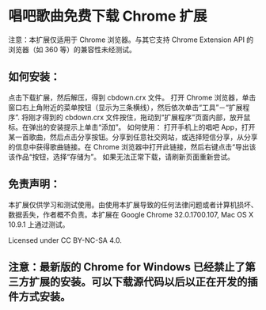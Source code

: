 # 唱吧歌曲免费下载 Chrome 扩展

注意：本扩展仅适用于 Chrome 浏览器。与其它支持 Chrome Extension API 的浏览器（如 360 等）的兼容性未经测试。

## 如何安装：
点击下载扩展，然后解压，得到 cbdown.crx 文件。
打开 Chrome 浏览器，单击窗口右上角附近的菜单按钮（显示为三条横线），然后依次单击“工具”－“扩展程序”.
将刚才得到的 cbdown.crx 文件按住，拖动到“扩展程序”页面内部，放开鼠标。在弹出的安装提示上单击“添加”。
如何使用：
打开手机上的唱吧 App，打开某一首歌曲，然后点击分享按钮。分享到任意社交网站，或选择短信分享，从分享的信息中获得歌曲链接。在 Chrome 浏览器中打开此链接，然后右键点击“导出该该作品“按钮，选择“存储为”。
如果无法正常下载，请刷新页面重新尝试。

## 免责声明：
本扩展仅供学习和测试使用。由使用本扩展导致的任何法律问题或者计算机损坏、数据丢失，作者概不负责。本扩展在 Google Chrome 32.0.1700.107, Mac OS X 10.9.1 上通过测试。

Licensed under CC BY-NC-SA 4.0. 

## 注意：最新版的 Chrome for Windows 已经禁止了第三方扩展的安装。可以下载源代码以后以正在开发的插件方式安装。
